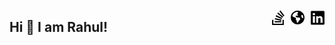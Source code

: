 <a style="float:right;padding-left:10px" href="https://www.linkedin.com/in/rahul-r-nath" target="_blank" ><svg width="22px" xmlns="http://www.w3.org/2000/svg" viewBox="0 0 448 512"><!--! Font Awesome Pro 6.1.1 by @fontawesome - https://fontawesome.com License - https://fontawesome.com/license (Commercial License) Copyright 2022 Fonticons, Inc. --><path d="M416 32H31.9C14.3 32 0 46.5 0 64.3v383.4C0 465.5 14.3 480 31.9 480H416c17.6 0 32-14.5 32-32.3V64.3c0-17.8-14.4-32.3-32-32.3zM135.4 416H69V202.2h66.5V416zm-33.2-243c-21.3 0-38.5-17.3-38.5-38.5S80.9 96 102.2 96c21.2 0 38.5 17.3 38.5 38.5 0 21.3-17.2 38.5-38.5 38.5zm282.1 243h-66.4V312c0-24.8-.5-56.7-34.5-56.7-34.6 0-39.9 27-39.9 54.9V416h-66.4V202.2h63.7v29.2h.9c8.9-16.8 30.6-34.5 62.9-34.5 67.2 0 79.7 44.3 79.7 101.9V416z"/></svg></a><a style="float:right;padding-top:1px"  href="https://rahulr.me" target="_blank"><svg width="22px" xmlns="http://www.w3.org/2000/svg" viewBox="0 0 512 512"><!--! Font Awesome Pro 6.1.1 by @fontawesome - https://fontawesome.com License - https://fontawesome.com/license (Commercial License) Copyright 2022 Fonticons, Inc. --><path d="M512 256C512 397.4 397.4 512 256 512C114.6 512 0 397.4 0 256C0 114.6 114.6 0 256 0C397.4 0 512 114.6 512 256zM57.71 192.1L67.07 209.4C75.36 223.9 88.99 234.6 105.1 239.2L162.1 255.7C180.2 260.6 192 276.3 192 294.2V334.1C192 345.1 198.2 355.1 208 359.1C217.8 364.9 224 374.9 224 385.9V424.9C224 440.5 238.9 451.7 253.9 447.4C270.1 442.8 282.5 429.1 286.6 413.7L289.4 402.5C293.6 385.6 304.6 371.1 319.7 362.4L327.8 357.8C342.8 349.3 352 333.4 352 316.1V307.9C352 295.1 346.9 282.9 337.9 273.9L334.1 270.1C325.1 261.1 312.8 255.1 300.1 255.1H256.1C245.9 255.1 234.9 253.1 225.2 247.6L190.7 227.8C186.4 225.4 183.1 221.4 181.6 216.7C178.4 207.1 182.7 196.7 191.7 192.1L197.7 189.2C204.3 185.9 211.9 185.3 218.1 187.7L242.2 195.4C250.3 198.1 259.3 195 264.1 187.9C268.8 180.8 268.3 171.5 262.9 165L249.3 148.8C239.3 136.8 239.4 119.3 249.6 107.5L265.3 89.12C274.1 78.85 275.5 64.16 268.8 52.42L266.4 48.26C262.1 48.09 259.5 48 256 48C163.1 48 84.4 108.9 57.71 192.1L57.71 192.1zM437.6 154.5L412 164.8C396.3 171.1 388.2 188.5 393.5 204.6L410.4 255.3C413.9 265.7 422.4 273.6 433 276.3L462.2 283.5C463.4 274.5 464 265.3 464 256C464 219.2 454.4 184.6 437.6 154.5H437.6z"/></svg></a><a style="float:right;padding-right:10px;margin-top:-1px"  href="padding-left:10px" target="_blank"><svg width="20px" xmlns="http://www.w3.org/2000/svg" viewBox="0 0 384 512"><!--! Font Awesome Pro 6.1.1 by @fontawesome - https://fontawesome.com License - https://fontawesome.com/license (Commercial License) Copyright 2022 Fonticons, Inc. --><path d="M290.7 311L95 269.7 86.8 309l195.7 41zm51-87L188.2 95.7l-25.5 30.8 153.5 128.3zm-31.2 39.7L129.2 179l-16.7 36.5L293.7 300zM262 32l-32 24 119.3 160.3 32-24zm20.5 328h-200v39.7h200zm39.7 80H42.7V320h-40v160h359.5V320h-40z"/></svg></a>

## Hi 👋 I am Rahul!
